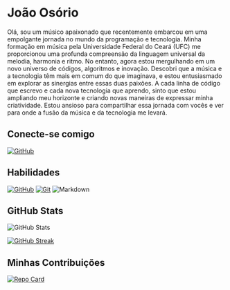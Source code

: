 # João Osório
Olá, sou um músico apaixonado que recentemente embarcou em uma empolgante jornada no mundo da programação e tecnologia. Minha formação em música pela Universidade Federal do Ceará (UFC) me proporcionou uma profunda compreensão da linguagem universal da melodia, harmonia e ritmo. No entanto, agora estou mergulhando em um novo universo de códigos, algoritmos e inovação. Descobri que a música e a tecnologia têm mais em comum do que imaginava, e estou entusiasmado em explorar as sinergias entre essas duas paixões. A cada linha de código que escrevo e cada nova tecnologia que aprendo, sinto que estou ampliando meu horizonte e criando novas maneiras de expressar minha criatividade. Estou ansioso para compartilhar essa jornada com vocês e ver para onde a fusão da música e da tecnologia me levará.

## Conecte-se comigo
[![GitHub](https://img.shields.io/badge/GitHub-ca2cec?style=for-the-badge&logo=github&logoColor=fff)](https://github.com/OsorioFialho)

## Habilidades
[![GitHub](https://img.shields.io/badge/GitHub-ca2cec?style=for-the-badge&logo=github&logoColor=fff)](https://docs.github.com/)
[![Git](https://img.shields.io/badge/Git-ca2cec?style=for-the-badge&logo=git&logoColor=fff)](https://git-scm.com/doc) 
![Markdown](https://img.shields.io/badge/Markdown-ca2cec?style=for-the-badge&logo=markdown)

## GitHub Stats
![GitHub Stats](https://github-readme-stats.vercel.app/api?username=OsorioFialho&theme=transparent&bg_color=ca2cec&border_color=fff&show_icons=true&icon_color=fff&title_color=fff&text_color=fff&rank_icon=github)

[![GitHub Streak](https://streak-stats.demolab.com/?user=OsorioFialho&theme=bear&background=ca2cec&border=fff&dates=ca2cec&ring=fff&fire=fff&sideNums=fff&currStreakNum=fff&currStreakLabel=fff&sideLabels=fff)](https://git.io/streak-stats)


## Minhas Contribuições
[![Repo Card](https://github-readme-stats.vercel.app/api/pin/?username=OsorioFialho&repo=dio-lab-open-source&bg_color=ca2cec&border_color=fff&show_icons=true&icon_color=fff&title_color=fff&text_color=fff)](https://github.com/OsorioFialho/dio-lab-open-source)